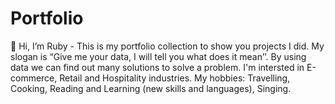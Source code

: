 # Portfolio
👋 Hi, I’m Ruby - This is my portfolio collection to show you projects I did. My slogan is “Give me your data, I will tell you what does it mean’’. 
By using data we can find out many solutions to solve a problem. 
I'm intersted in E-commerce, Retail and Hospitality industries.
My hobbies: Travelling, Cooking, Reading and Learning (new skills and languages), Singing. 

